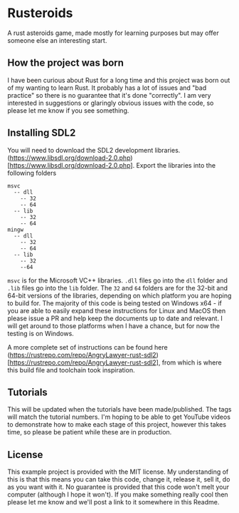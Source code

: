 # Rusteroids
A rust asteroids game, made mostly for learning purposes but may offer someone else an interesting start.

## How the project was born
I have been curious about Rust for a long time and this project was born out of my wanting to learn Rust. It probably has a lot of issues and "bad practice" so there is no guarantee that it's done "correctly". I am very interested in suggestions or glaringly obvious issues with the code, so please let me know if you see something. 

## Installing SDL2
You will need to download the SDL2 development libraries. (https://www.libsdl.org/download-2.0.php)[https://www.libsdl.org/download-2.0.php]. Export the libraries into the following folders
```
msvc
  -- dll
    -- 32
    -- 64
  -- lib
    -- 32
    -- 64
mingw
  -- dll
    -- 32
    -- 64
  -- lib
    -- 32
    --64
```
`msvc` is for the Microsoft VC++ libraries. `.dll` files go into the `dll` folder and `.lib` files go into the `lib` folder. The `32` and `64` folders are for the 32-bit and 64-bit versions of the libraries, depending on which platform you are hoping to build for. The majority of this code is being tested on Windows x64 - if you are able to easily expand these instructions for Linux and MacOS then please issue a PR and help keep the documents up 
to date and relevant. I will get around to those platforms when I have a chance, but for now the testing is on Windows. 

A more complete set of instructions can be found here (https://rustrepo.com/repo/AngryLawyer-rust-sdl2)[https://rustrepo.com/repo/AngryLawyer-rust-sdl2], from which is where this build file and toolchain took inspiration. 

## Tutorials
This will be updated when the tutorials have been made/published. The tags will match the tutorial numbers. I'm hoping to be able to get YouTube videos to demonstrate how to make each stage of this project, however this takes time, so please be patient while these are in production. 

## License
This example project is provided with the MIT license. My understanding of this is that this means you can take this code, change it, release it, sell it, do as you want with it. No guarantee is provided that this code won't melt your computer (although I hope it won't). If you make something really cool then please let me know and we'll post a link to it somewhere in this Readme. 
